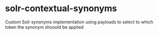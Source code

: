 # solr-contextual-synonyms
Custom Solr synonyms implementation using payloads to select to which token the synonym shoould be applied
